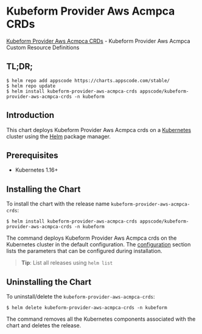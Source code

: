 # Kubeform Provider Aws Acmpca CRDs

[Kubeform Provider Aws Acmpca CRDs](https://github.com/kubeform) - Kubeform Provider Aws Acmpca Custom Resource Definitions

## TL;DR;

```console
$ helm repo add appscode https://charts.appscode.com/stable/
$ helm repo update
$ helm install kubeform-provider-aws-acmpca-crds appscode/kubeform-provider-aws-acmpca-crds -n kubeform
```

## Introduction

This chart deploys Kubeform Provider Aws Acmpca crds on a [Kubernetes](http://kubernetes.io) cluster using the [Helm](https://helm.sh) package manager.

## Prerequisites

- Kubernetes 1.16+

## Installing the Chart

To install the chart with the release name `kubeform-provider-aws-acmpca-crds`:

```console
$ helm install kubeform-provider-aws-acmpca-crds appscode/kubeform-provider-aws-acmpca-crds -n kubeform
```

The command deploys Kubeform Provider Aws Acmpca crds on the Kubernetes cluster in the default configuration. The [configuration](#configuration) section lists the parameters that can be configured during installation.

> **Tip**: List all releases using `helm list`

## Uninstalling the Chart

To uninstall/delete the `kubeform-provider-aws-acmpca-crds`:

```console
$ helm delete kubeform-provider-aws-acmpca-crds -n kubeform
```

The command removes all the Kubernetes components associated with the chart and deletes the release.


